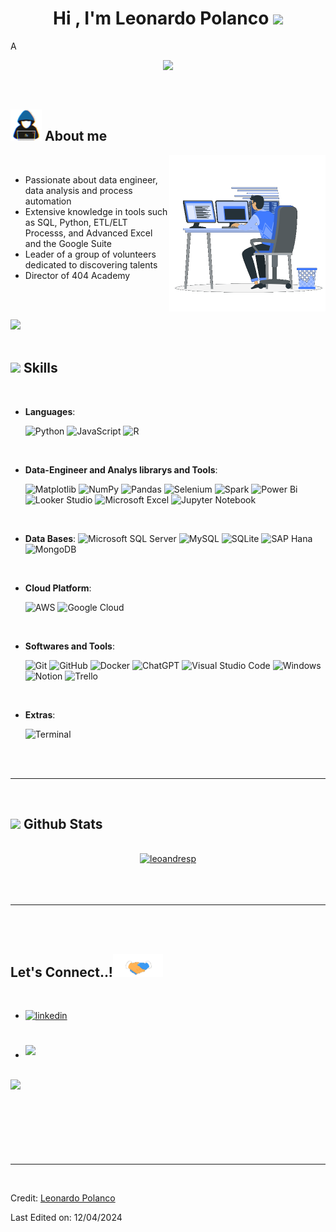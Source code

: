 
<h1 align="center"><b>Hi , I'm Leonardo Polanco </b><img src="https://media.giphy.com/media/hvRJCLFzcasrR4ia7z/giphy.gif" width="35"></h1>
<!--  -->A
<p align="center">
  <a href="https://github.com/DenverCoder1/readme-typing-svg"><img src="https://readme-typing-svg.herokuapp.com?font=Time+New+Roman&color=cyan&size=25&center=true&vCenter=true&width=600&height=100&lines=Leonardo+A+Polanco+Navas..&hearts;++;Data+Engineer,;Electronic+Engineer,;;Active+Learner/Researcher,;Love+to+learn+new+stuffs..<3"></a>
</p>


<br>



	
## <picture><img src = "https://github.com/0xAbdulKhalid/0xAbdulKhalid/raw/main/assets/mdImages/about_me.gif" width = 50px></picture> **About me**

<picture> <img align="right" src="https://github.com/0xAbdulKhalid/0xAbdulKhalid/raw/main/assets/mdImages/Right_Side.gif" width = 250px></picture>

<br>

- Passionate about data engineer, data analysis and process automation
- Extensive knowledge in tools such as SQL, Python, ETL/ELT Processs, and Advanced Excel and the Google Suite
- Leader of a group of volunteers dedicated to discovering talents
- Director of 404 Academy

<br><br>

<img src="https://user-images.githubusercontent.com/73097560/115834477-dbab4500-a447-11eb-908a-139a6edaec5c.gif"><br><br>

## <img src="https://media2.giphy.com/media/QssGEmpkyEOhBCb7e1/giphy.gif?cid=ecf05e47a0n3gi1bfqntqmob8g9aid1oyj2wr3ds3mg700bl&rid=giphy.gif" width ="25"><b> Skills</b>
<br>

<p align="center">

- **Languages**:
    
     ![Python](https://img.shields.io/badge/Python-3776AB?style=flat&logo=python&logoColor=white)
     ![JavaScript](https://img.shields.io/badge/JavaScript-F7DF1E?style=flat&logo=javascript&logoColor=black)
     ![R](https://img.shields.io/badge/R-276DC3?style=flat&logo=rstudio&logoColor=white)
   

<br>   
    
- **Data-Engineer and Analys librarys and Tools**:

   ![Matplotlib](https://img.shields.io/badge/Matplotlib-EE4D2B?style=flat&logo=matplotlib&logoColor=white)
   ![NumPy](https://img.shields.io/badge/NumPy-013243?style=flat&logo=numpy&logoColor=white)
   ![Pandas](https://img.shields.io/badge/Pandas-150458?style=flat&logo=pandas&logoColor=white)
   ![Selenium](https://img.shields.io/badge/Selenium-43B02A?style=flat&logo=selenium&logoColor=white)
   ![Spark](https://img.shields.io/badge/Apache_Spark-E25A1C?style=flat&logo=apachespark&logoColor=white)
   ![Power Bi](https://img.shields.io/badge/Power_BI-F2C811?style=flat&logo=powerbi&logoColor=black)
   ![Looker Studio](https://img.shields.io/badge/Looker_Studio-4285F4?style=flat&logo=google-datastudio&logoColor=white)
   ![Microsoft Excel](https://img.shields.io/badge/Microsoft_Excel-217346?style=flat&logo=microsoft-excel&logoColor=white)
   ![Jupyter Notebook](https://img.shields.io/badge/Jupyter-F37626?style=flat&logo=jupyter&logoColor=white)


<br>

- **Data Bases**:
  ![Microsoft SQL Server](https://img.shields.io/badge/Microsoft_SQL_Server-CC2927?style=flat&logo=microsoftsqlserver&logoColor=white)
  ![MySQL](https://img.shields.io/badge/MySQL-4479A1?style=flat&logo=mysql&logoColor=white)
  ![SQLite](https://img.shields.io/badge/SQLite-07405E?style=flat&logo=sqlite&logoColor=white)
  ![SAP Hana](https://img.shields.io/badge/SAP_HANA-008FD3?style=flat&logo=sap&logoColor=white)
  ![MongoDB](https://img.shields.io/badge/MongoDB-47A248?style=flat&logo=mongodb&logoColor=white)

<br>

- **Cloud Platform**:

    ![AWS](https://img.shields.io/badge/AWS-232F3E?style=flat&logo=amazon-aws&logoColor=white)
    ![Google Cloud](https://img.shields.io/badge/Google_Cloud-4285F4?style=flat&logo=google-cloud&logoColor=white)

    
<br>

- **Softwares and Tools**:

    ![Git](https://img.shields.io/badge/Git-F05033?style=flat&logo=git&logoColor=white)
    ![GitHub](https://img.shields.io/badge/GitHub-181717?style=flat&logo=github&logoColor=white)
    ![Docker](https://img.shields.io/badge/Docker-2496ED?style=flat&logo=docker&logoColor=white)
    ![ChatGPT](https://img.shields.io/badge/ChatGPT-74aa9c?style=flat&logo=openai&logoColor=white)
    ![Visual Studio Code](https://img.shields.io/badge/Visual_Studio_Code-007ACC?style=flat&logo=visualstudiocode&logoColor=white)
    ![Windows](https://img.shields.io/badge/Windows-0078D6?style=flat&logo=windows&logoColor=white)
    ![Notion](https://img.shields.io/badge/Notion-000000?style=flat&logo=notion&logoColor=white)
    ![Trello](https://img.shields.io/badge/Trello-0052CC?style=flat&logo=trello&logoColor=white)

<br>

- **Extras**:

    ![Terminal](https://img.shields.io/badge/Terminal-000000?style=flat&logo=gnubash&logoColor=white)
</p>

<br>
<br>

-----

<br>


## <img src="https://media.giphy.com/media/iY8CRBdQXODJSCERIr/giphy.gif" width="35"><b> Github Stats </b>
<br>

<div align="center">

<a href="https://github.com/0xabdulkhalid/">
  <img src="https://github-readme-stats.vercel.app/api/top-langs?username=leoandresp&show_icons=true&locale=en&layout=compact&line_height=20&title_color=7A7ADB&icon_color=2234AE&text_color=D3D3D3&bg_color=0,000000,130F40" width="375"  alt="leoandresp"/>

</a>
</div>

<br>
<br>
<br>

-----

<br>
<br>

## <b> Let's Connect..!</b><img src="https://github.com/0xAbdulKhalid/0xAbdulKhalid/raw/main/assets/mdImages/handshake.gif" width ="80">
<br>
<div align='left'>

<ul>

<li>
<a href="https://www.linkedin.com/in/leonardo-polanco-navas" target="_blank">
<img src="https://img.shields.io/badge/linkedin:  Leonardo_Polanco-%2300acee.svg?color=405DE6&style=for-the-badge&logo=linkedin&logoColor=white" alt=linkedin style="margin-bottom: 5px;"/>
</a>
</li>

<br>


<br>

<li>
<a href="mailto:leoandres52@gmail.com" target="_blank">
<img src="https://img.shields.io/badge/gmail:  leoandres52@gmail.com-%23EA4335.svg?style=for-the-badge&logo=gmail&logoColor=white" t=mail style="margin-bottom: 5px;" />
</a>
</li>
	
</ul>
</div>

<br>
<img src="https://user-images.githubusercontent.com/73097560/115834477-dbab4500-a447-11eb-908a-139a6edaec5c.gif">
<br>
<br>
<br>


</div>
<br>
<br>
<br>
<br>

---

<br>

Credit: [Leonardo Polanco](https://github.com/leoandresp)

Last Edited on: 12/04/2024
